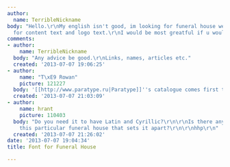```yaml
---
author:
  name: TerribleNickname
body: "Hello.\r\nMy english isn't good, im looking for funeral house web font.\r\nFont
  for content text and logo text.\r\nI would be most greatful if u would help me.\r\nThanks!"
comments:
- author:
    name: TerribleNickname
  body: "Any advice be good.\r\nLinks, names, articles etc."
  created: '2013-07-07 19:06:25'
- author:
    name: "T\xE9 Rowan"
    picture: 121227
  body: '[[http://www.paratype.ru|Paratype]]''s catalogue comes first to my mind.'
  created: '2013-07-07 21:03:09'
- author:
    name: hrant
    picture: 110403
  body: "Do you need it to have Latin and Cyrillic?\r\n\r\nIs there anything about
    this particular funeral house that sets it apart?\r\n\r\nhhp\r\n"
  created: '2013-07-07 21:26:02'
date: '2013-07-07 19:04:34'
title: Font for Funeral House

---
```

